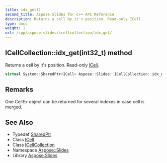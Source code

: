 ```yaml
---
title: idx_get()
second_title: Aspose.Slides for C++ API Reference
description: Returns a cell by it's position. Read-only ICell.
type: docs
weight: 1
url: /cpp/aspose.slides/icellcollection/idx_get/
---
```

## ICellCollection::idx_get(int32_t) method


Returns a cell by it's position. Read-only [ICell](../../icell/).

```cpp
virtual System::SharedPtr<ICell> Aspose::Slides::ICellCollection::idx_get(int32_t index)=0
```

## Remarks


One CellEx object can be returned for several indexes in case cell is merged. 
## See Also

* Typedef [SharedPtr](../../system/sharedptr/)
* Class [ICell](../icell/)
* Class [ICellCollection](./)
* Namespace [Aspose::Slides](../)
* Library [Aspose.Slides](../../)